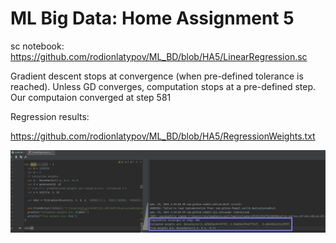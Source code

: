 # ML Big Data: Home Assignment 5

sc notebook: https://github.com/rodionlatypov/ML_BD/blob/HA5/LinearRegression.sc

Gradient descent stops at convergence (when pre-defined tolerance is reached). Unless GD converges, computation stops at a pre-defined step. Our computaion converged at step 581

Regression results:

https://github.com/rodionlatypov/ML_BD/blob/HA5/RegressionWeights.txt

![RegressionBreezeWeights](https://github.com/rodionlatypov/ML_BD/blob/HA5/results.jpg)
